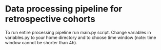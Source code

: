 # Data processing pipeline for retrospective cohorts
To run entire processing pipeline run main.py script. Change variables in variables.py to your home directory and to choose time window (note: time window cannot be shorter than 4h).
